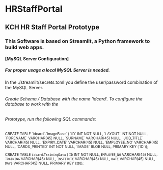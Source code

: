 # HRStaffPortal
## KCH HR Staff Portal Prototype

### This Software is based on Streamlit, a Python framework to build web apps.

#### [MySQL Server Configuration]
##### For proper usage a local MySQL Server is needed.

In the ./streamlit/secrets.toml you define the user/password combination of the MySQL Server.

###### Create Schema / Database with the name 'idcard'. To configure the database to work with the 
###### Prototype, run the following SQL commands:

<sub>
  CREATE TABLE `idcard`.`ImageBase` (
  `ID` INT NOT NULL,
  `LAYOUT` INT NOT NULL,
  `FORENAME` VARCHAR(45) NULL,
  `SURNAME` VARCHAR(45) NULL,
  `JOB_TITLE` VARCHAR(45) NULL,
  `EXPIRY_DATE` VARCHAR(45) NULL,
  `EMPLOYEE_NO` VARCHAR(45) NULL,
  `CARDS_PRINTED` INT NOT NULL,
  `IMAGE` BLOB NULL,
  PRIMARY KEY (`ID`));
  
  CREATE TABLE `idcard`.`TrainingData` (
  `ID` INT NOT NULL,
  `EMPLOYEE_NO` VARCHAR(45) NULL,
  `TRAINING` VARCHAR(45) NULL,
  `INSTITUTE` VARCHAR(45) NULL,
  `DATE` VARCHAR(45) NULL,
  `DAYS` VARCHAR(45) NULL,
  PRIMARY KEY (`ID`));
</sub>